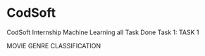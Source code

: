 # CodSoft
CodSoft  Internship Machine Learning all Task Done 
Task 1: TASK 1

MOVIE GENRE
CLASSIFICATION
